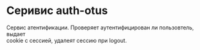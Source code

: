 # Серивис auth-otus
Сервис атентификации. Проверяет аутентифицирован ли пользовтель, выдает  
cookie с сессией, удалеят сессию при logout.
